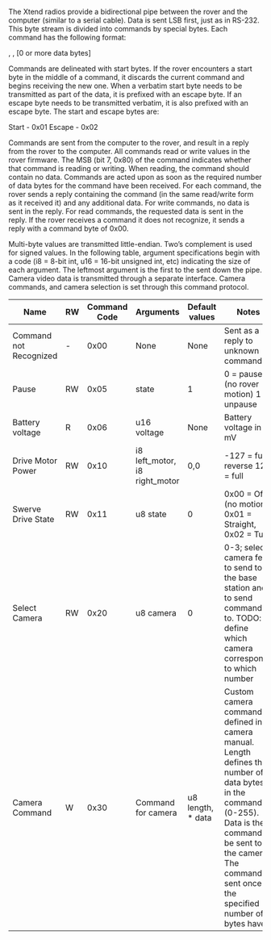 The Xtend radios provide a bidirectional pipe between the rover and the computer (similar to a serial cable). Data is sent LSB first, just as in RS-232. This byte stream is divided into commands by special bytes. Each command has the following format:

  <start byte>, <command byte>, [0 or more data bytes]
  
Commands are delineated with start bytes. If the rover encounters a start byte in the middle of a command, it discards the current command and begins receiving the new one. When a verbatim start byte needs to be transmitted as part of the data, it is prefixed with an escape byte. If an escape byte needs to be transmitted verbatim, it is also prefixed with an escape byte. The start and escape bytes are:
  
  Start - 0x01
  Escape - 0x02
  
Commands are sent from the computer to the rover, and result in a reply from the rover to the computer. All commands read or write values in the rover firmware. The MSB (bit 7, 0x80) of the command indicates whether that command is reading or writing. When reading, the command should contain no data. Commands are acted upon as soon as the required number of data bytes for the command have been received. 
For each command, the rover sends a reply containing the command (in the same read/write form as it received it) and any additional data. For write commands, no data is sent in the reply. For read commands, the requested data is sent in the reply. If the rover receives a command it does not recognize, it sends a reply with a command byte of 0x00.
 
Multi-byte values are transmitted little-endian. Two’s complement is used for signed values.
In the following table, argument specifications begin with a code (i8 = 8-bit int, u16 = 16-bit unsigned int, etc) indicating the size of each argument. The leftmost argument is the first to the sent down the pipe.
Camera video data is transmitted through a separate interface. Camera commands, and camera selection is set through this command protocol.

| Name | RW | Command Code | Arguments | Default values | Notes | 
| ---- | --- | ------------ | --------- | -------------- | ----- | 
| Command not Recognized | - | 0x00 | None | None | Sent as a reply to unknown commands | 
| Pause | RW | 0x05 | state | 1 | 0 = pause (no rover motion) 1 = unpause | 
| Battery voltage | R | 0x06 | u16 voltage | None | Battery voltage in mV | 
| Drive Motor Power | RW | 0x10 | i8 left_motor, i8 right_motor | 0,0 | -127 = full reverse 128 = full | 
| Swerve Drive State | RW | 0x11 | u8 state | 0 | 0x00 = Off (no motion), 0x01 = Straight, 0x02 = Turn | 
| Select Camera | RW | 0x20 | u8 camera | 0 | 0-3; select camera feed to send to the base station and to send commands to. TODO: define which camera corresponds to which number | 
| Camera Command | W | 0x30 | Command for camera | u8 length, * data | Custom camera commands defined in camera manual. Length defines the number of data bytes in the command (0-255). Data is the command to be sent to the camera. The command is sent once the specified number of bytes have | 
